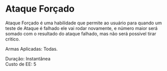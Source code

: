 # Ataque Forçado

Ataque Forçado é uma habilidade que permite ao usuário para quando um teste de Ataque é falhado ele vai rodar novamente, e número maior será somado com o resultado do ataque falhado, mas não será possivel tirar critico.

Armas Aplicadas: Todas.

Duração: Instantânea  
Custo de EE: 5
